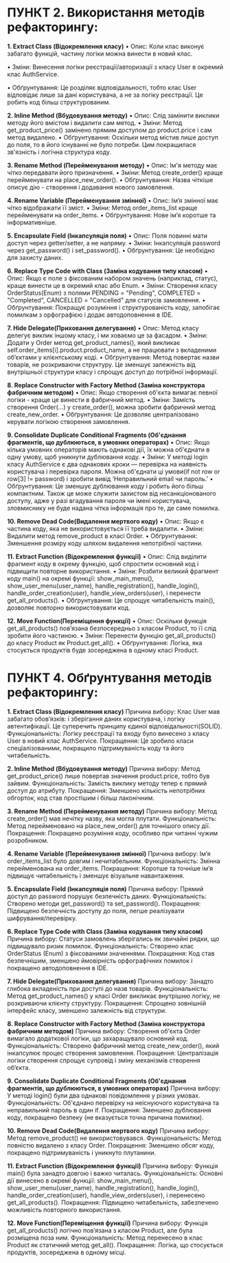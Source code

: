 # ПУНКТ 2. Використання методів рефакторингу:

**1. Extract Class (Відокремлення класу)**
•	Опис: Коли клас виконує забагато функцій, частину логіки можна винести в новий клас.

•	Зміни: Винесення логіки реєстрації/авторизації з класу User в окремий клас AuthService.

•	Обґрунтування: Це розділяє відповідальності, тобто клас User відповідає лише за дані користувача, а не за логіку реєстрації. Це робить код більш структурованим.

**2. Inline Method (Вбудовування методу)**
•	Опис: Слід замінити виклики методу його вмістом і видалити сам метод.
•	Зміни: Метод get_product_price() замінено прямим доступом до product.price і сам метод видалено. 
•	Обґрунтування: Оскільки метод містив лише доступ до поля, то в його існуванні не було потреби. Цим покращилася зв'язність і логічна структура коду.

**3. Rename Method (Перейменування методу)**
•	Опис: Ім'я методу має чітко передавати його призначення.
•	Зміни: Метод create_order() краще перейменувати на place_new_order().
•	Обґрунтування: Назва чіткіше описує дію - створення і додавання нового замовлення.

**4. Rename Variable (Перейменування змінної)**
•	Опис: Ім’я змінної має чітко відображати її зміст.
•	Зміни: Метод order_items_list краще перейменувати на order_items.
•	Обґрунтування: Нове ім’я коротше та інформативніше.

**5. Encapsulate Field (Інкапсуляція поля)**
•	Опис: Поля повинні мати доступ через getter/setter, а не напряму.
•	Зміни: Інкапсуляція password через get_password() і set_password().
•	Обґрунтування: Це необхідно для захисту даних. 

**6. Replace Type Code with Class (Заміна кодування типу класом)**
•	Опис: Якщо є поле з фіксованим набором значень (наприклад, статус), краще винести це в окремий клас або Enum.
•	Зміни: Створення класу OrderStatus(Enum) з полями PENDING = "Pending", COMPLETED = "Completed", CANCELLED = "Cancelled" для статусів замовлення.
•	Обґрунтування: Покращує розуміння і структурованість коду, запобігає помилкам з орфографією і додає автодоповнення в IDE.

**7. Hide Delegate(Приховання делегування)**
•	Опис: Метод класу делегує виклик іншому класу, і ми ховаємо це за фасадом.
•	Зміни: Додати у Order метод get_product_names(), який викликає self.order_items[i].product.product_name, а не працювати з вкладеними об’єктами у клієнтському коді.
•	Обґрунтування: Метод повертає назви товарів, не розкриваючи структуру. Це зменшує залежність від внутрішньої структури класу і спрощує доступ до потрібної інформації.

**8. Replace Constructor with Factory Method (Заміна конструктора  фабричним методом)**
•	Опис: Якщо створення об'єкта вимагає певної логіки - краще це винести в фабричний метод.
•	Зміни: Замість створення Order(...) у create_order(), можна зробити фабричний метод create_new_order.
•	Обґрунтування: Це дозволяє централізовано керувати логікою створення замовлення.

**9. Consolidate Duplicate Conditional Fragments (Об'єднання фрагментів, що дублюються, в умовних операторах)**
•	Опис: Якщо кілька умовних операторів мають однакові дії, їх можна об'єднати в одну умову, щоб уникнути дублювання коду.
•	Зміни: У методі login класу AuthService є два однакових кроки — перевірка на наявність користувача і перевірка пароля. Можна об'єднати ці умови(if not row or row[3] != password) і зробити вивід ‘Неправильний email чи пароль.’
•	Обґрунтування: Це зменшує дублювання коду і робить його більш компактним. Також це може служити захистом від несанкціонованого доступу, адже у разі вгадування пароля чи імені користувача, зловмиснику не буде надана чітка інформація про те, де саме помилка.

**10. Remove Dead Code(Видалення мертвого коду)**
•	Опис: Якщо є частина коду, яка не використовується її треба видалити.
•	Зміни: Видалити метод remove_product в класі Order.
•	Обґрунтування: Зменшення розміру коду шляхом видалення непотрібної частини.

**11. Extract Function (Відокремлення функції)**
•	Опис: Слід виділити фрагмент коду в окрему функцію, щоб спростити основний код і підвищити повторне використання.
•	Зміни: Розбити великий фрагмент коду main() на окремі функції:  show_main_menu(), show_user_menu(user_name), handle_registration(), handle_login(), handle_order_creation(user), handle_view_orders(user), і перенести get_all_products().
•	Обґрунтування: Це спрощує читабельність main(), дозволяє повторно використовувати код.

**12. Move Function(Переміщення функції)**
•	Опис: Оскільки функція get_all_products() пов’язана безпосередньо з класом Product, то її слід зробити його частиною.
•	Зміни: Перенести функцію get_all_products() до класу Product як Product.get_all().
•	Обґрунтування: Логіка, яка стосується продуктів буде зосереджена в одному класі Product.

# ПУНКТ 4. Обґрунтування методів рефакторингу:

**1. Extract Class (Відокремлення класу)**
Причина вибору: Клас User мав забагато обов’язків: і зберігання даних користувача, і логіку автентифікації. Це суперечить принципу єдиної відповідальності(SOLID). 
Функціональність: Логіку реєстрації та входу було винесено з класу User в новий клас AuthService.
Покращення: Це зробило класи спеціалізованими, покращило підтримуваність коду та його читабельність.

**2. Inline Method (Вбудовування методу)**
Причина вибору: Метод get_product_price() лише повертав значення product.price, тобто був зайвим.
Функціональність: Замість виклику методу тепер є прямий доступ до атрибуту.
Покращення: Зменшено кількість непотрібних обгорток, код став простішим і більш лаконічним.

**3. Rename Method (Перейменування методу)**
Причина вибору: Метод create_order() мав нечітку назву, яка могла плутати.
Функціональність: Метод перейменовано на place_new_order() для точнішого опису дії.
Покращення: Покращено розуміння коду, особливо при читанні чужим розробником.

**4. Rename Variable (Перейменування змінної)**
Причина вибору: Ім’я order_items_list було довгим і нечитабельним.
Функціональність: Змінна перейменована на order_items.
Покращення: Коротше та точніше ім’я підвищує читабельність і зменшує візуальне навантаження.

**5. Encapsulate Field (Інкапсуляція поля)**
Причина вибору: Прямий доступ до password порушує безпечність даних.
Функціональність: Створено методи get_password() та set_password().
Покращення: Підвищено безпечність доступу до поля, легше реалізувати шифрування/перевірку.

**6. Replace Type Code with Class (Заміна кодування типу класом)**
Причина вибору: Статуси замовлень зберігались як звичайні рядки, що підвищувало ризик помилок.
Функціональність: Створено клас OrderStatus (Enum) з фіксованими значеннями.
Покращення: Код став безпечнішим, зменшено ймовірність орфографічних помилок і покращено автодоповнення в IDE.

**7. Hide Delegate(Приховання делегування)**
Причина вибору: Занадто глибока вкладеність при доступі до назв товарів.
Функціональність: Метод get_product_names() у класі Order викликає внутрішню логіку, не розкриваючи клієнту структуру.
Покращення: Спрощено зовнішній інтерфейс класу, зменшено залежність від структури.

**8. Replace Constructor with Factory Method (Заміна конструктора  фабричним методом)**
Причина вибору: Створення об'єкта Order вимагало додаткової логіки, що захаращувало основний код.
Функціональність: Створено фабричний метод create_new_order(), який інкапсулює процес створення замовлення.
Покращення: Централізація логіки створення спрощує супровід і зміну механізмів створення об’єкта.

**9. Consolidate Duplicate Conditional Fragments (Об'єднання фрагментів, що дублюються, в умовних операторах)**
Причина вибору: У методі login() були два однакові повідомлення у різних умовах.
Функціональність: Об'єднано перевірку на неіснуючого користувача та неправильний пароль в один if.
Покращення: Зменшено дублювання коду, покращено безпеку (не вказується точна причина помилки).

**10. Remove Dead Code(Видалення мертвого коду)**
Причина вибору: Метод remove_product() не використовувався.
Функціональність: Метод повністю видалено з класу Order.
Покращення: Зменшено обсяг коду, покращено підтримуваність і уникнуто плутанини.

**11. Extract Function (Відокремлення функції)**
Причина вибору: Функція main() була занадто довгою і важко читалась.
Функціональність: Основні дії винесено в окремі функції: show_main_menu(), show_user_menu(user_name), handle_registration(), handle_login(), handle_order_creation(user), handle_view_orders(user), і перенесено get_all_products().
Покращення: Підвищено читабельність, забезпечено можливість повторного використання.

**12. Move Function(Переміщення функції)**
Причина вибору: Функція get_all_products() логічно пов’язана з класом Product, але була розміщена поза ним.
Функціональність: Метод перенесено в клас Product як статичний метод get_all().
Покращення: Логіка, що стосується продуктів, зосереджена в одному місці.


